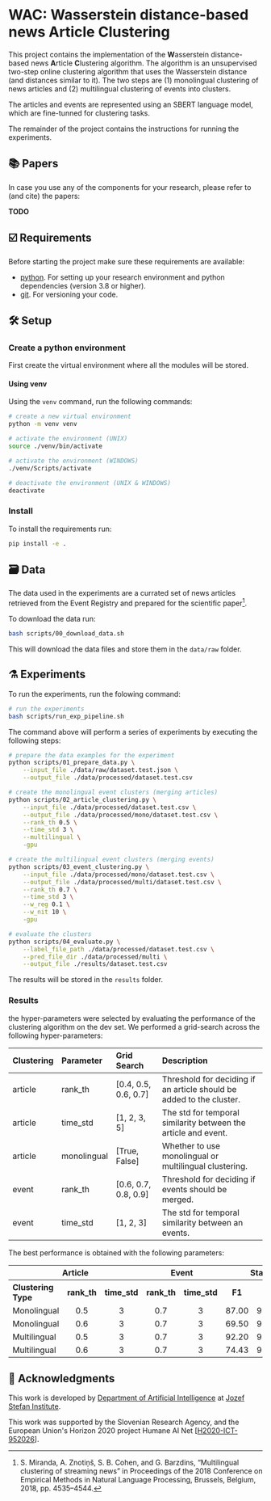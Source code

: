 # WAC: **W**asserstein distance-based news **A**rticle **C**lustering

This project contains the implementation of the **W**asserstein distance-based news **A**rticle **C**lustering algorithm.
The algorithm is an unsupervised two-step online clustering algorithm that uses the Wasserstein distance (and distances
similar to it). The two steps are (1) monolingual clustering of news articles and (2) multilingual clustering of events into clusters.

The articles and events are represented using an SBERT language model, which are fine-tunned for clustering tasks.

The remainder of the project contains the instructions for running the experiments.

## 📚 Papers

In case you use any of the components for your research, please refer to (and cite) the papers:

**TODO**

## ☑️ Requirements

Before starting the project make sure these requirements are available:

- [python]. For setting up your research environment and python dependencies (version 3.8 or higher).
- [git]. For versioning your code.

## 🛠️ Setup

### Create a python environment

First create the virtual environment where all the modules will be stored.

#### Using venv

Using the `venv` command, run the following commands:

```bash
# create a new virtual environment
python -m venv venv

# activate the environment (UNIX)
source ./venv/bin/activate

# activate the environment (WINDOWS)
./venv/Scripts/activate

# deactivate the environment (UNIX & WINDOWS)
deactivate
```

### Install

To install the requirements run:

```bash
pip install -e .
```

## 🗃️ Data

The data used in the experiments are a currated set of news articles retrieved from the Event Registry and prepared
for the scientific paper[^1].

To download the data run:

```bash
bash scripts/00_download_data.sh
```

This will download the data files and store them in the `data/raw` folder.

## ⚗️ Experiments

To run the experiments, run the folowing command:

```bash
# run the experiments
bash scripts/run_exp_pipeline.sh
```

The command above will perform a series of experiments by executing the following steps:

```bash
# prepare the data examples for the experiment
python scripts/01_prepare_data.py \
    --input_file ./data/raw/dataset.test.json \
    --output_file ./data/processed/dataset.test.csv

# create the monolingual event clusters (merging articles)
python scripts/02_article_clustering.py \
    --input_file ./data/processed/dataset.test.csv \
    --output_file ./data/processed/mono/dataset.test.csv \
    --rank_th 0.5 \
    --time_std 3 \
    --multilingual \
    -gpu

# create the multilingual event clusters (merging events)
python scripts/03_event_clustering.py \
    --input_file ./data/processed/mono/dataset.test.csv \
    --output_file ./data/processed/multi/dataset.test.csv \
    --rank_th 0.7 \
    --time_std 3 \
    --w_reg 0.1 \
    --w_nit 10 \
    -gpu

# evaluate the clusters
python scripts/04_evaluate.py \
    --label_file_path ./data/processed/dataset.test.csv \
    --pred_file_dir ./data/processed/multi \
    --output_file ./results/dataset.test.csv

```

The results will be stored in the `results` folder.

### Results

the hyper-parameters were selected by evaluating the performance of the clustering algorithm on the dev set. We performed a grid-search across the following hyper-parameters:

| Clustering | Parameter   | Grid Search          | Description                                                          |
| :--------- | :---------- | :------------------- | :------------------------------------------------------------------- |
| article    | rank_th     | [0.4, 0.5, 0.6, 0.7] | Threshold for deciding if an article should be added to the cluster. |
| article    | time_std    | [1, 2, 3, 5]         | The std for temporal similarity between the article and event.       |
| article    | monolingual | [True, False]        | Whether to use monolingual or multilingual clustering.               |
| event      | rank_th     | [0.6, 0.7, 0.8, 0.9] | Threshold for deciding if events should be merged.                   |
| event      | time_std    | [1, 2, 3]            | The std for temporal similarity between an events.                   |

The best performance is obtained with the following parameters:

<table>
  <tr>
    <th style="text-align:center;" colspan="3">Article</th>
    <th style="text-align:center;" colspan="2">Event</th>
    <th style="text-align:center;" colspan="3">Standard</th>
    <th style="text-align:center;" colspan="3">BCubed</th>
    <th></th>
  </tr>
  <tr>
    <th style="text-align:left;">Clustering Type</th>
    <th style="text-align:center;">rank_th</th>
    <th style="text-align:center;">time_std</th>
    <th style="text-align:center;">rank_th</th>
    <th style="text-align:center;">time_std</th>
    <th style="text-align:center;">F1</th>
    <th style="text-align:center;">P</th>
    <th style="text-align:center;">R</th>
    <th style="text-align:center;">F1</th>
    <th style="text-align:center;">P</th>
    <th style="text-align:center;">R</th>
    <th style="text-align:center;">clusters</th>
  </tr>
  <tr>
    <td style="text-align:left;">Monolingual</td>
    <td style="text-align:center;">0.5</td>
    <td style="text-align:center;">3</td>
    <td style="text-align:center;">0.7</td>
    <td style="text-align:center;">3</td>
    <td style="text-align:center;">87.00</td>
    <td style="text-align:center;">98.45</td>
    <td style="text-align:center;">77.95</td>
    <td style="text-align:center;">85.42</td>
    <td style="text-align:center;">93.04</td>
    <td style="text-align:center;">78.95</td>
    <td style="text-align:center;">1066</td>
  </tr>
   <tr>
    <td style="text-align:left;">Monolingual</td>
    <td style="text-align:center;">0.6</td>
    <td style="text-align:center;">3</td>
    <td style="text-align:center;">0.7</td>
    <td style="text-align:center;">3</td>
    <td style="text-align:center;">69.50</td>
    <td style="text-align:center;">98.71</td>
    <td style="text-align:center;">53.63</td>
    <td style="text-align:center;">81.08</td>
    <td style="text-align:center;">94.14</td>
    <td style="text-align:center;">71.20</td>
    <td style="text-align:center;">1108</td>
  </tr>
  <tr>
    <td style="text-align:left;">Multilingual</td>
    <td style="text-align:center;">0.5</td>
    <td style="text-align:center;">3</td>
    <td style="text-align:center;">0.7</td>
    <td style="text-align:center;">3</td>
    <td style="text-align:center;">92.20</td>
    <td style="text-align:center;">98.55</td>
    <td style="text-align:center;">86.62</td>
    <td style="text-align:center;">86.67</td>
    <td style="text-align:center;">92.94</td>
    <td style="text-align:center;">81.20</td>
    <td style="text-align:center;">1074</td>
  </tr>
  <tr>
    <td style="text-align:left;">Multilingual</td>
    <td style="text-align:center;">0.6</td>
    <td style="text-align:center;">3</td>
    <td style="text-align:center;">0.7</td>
    <td style="text-align:center;">3</td>
    <td style="text-align:center;">74.43</td>
    <td style="text-align:center;">98.81</td>
    <td style="text-align:center;">59.70</td>
    <td style="text-align:center;">81.98</td>
    <td style="text-align:center;">94.00</td>
    <td style="text-align:center;">72.68</td>
    <td style="text-align:center;">1112</td>
  </tr>
</table>

## 📣 Acknowledgments

This work is developed by [Department of Artificial Intelligence][ailab] at [Jozef Stefan Institute][ijs].

This work was supported by the Slovenian Research Agency, and the European Union's Horizon 2020 project Humane AI Net [[H2020-ICT-952026]].

[python]: https://www.python.org/
[git]: https://git-scm.com/
[ailab]: http://ailab.ijs.si/
[ijs]: https://www.ijs.si/
[H2020-ICT-952026]: https://cordis.europa.eu/project/id/952026

[^1]: S. Miranda, A. Znotiņš, S. B. Cohen, and G. Barzdins, “Multilingual clustering of streaming news” in Proceedings of the 2018 Conference on Empirical Methods in Natural Language Processing, Brussels, Belgium, 2018, pp. 4535–4544.
